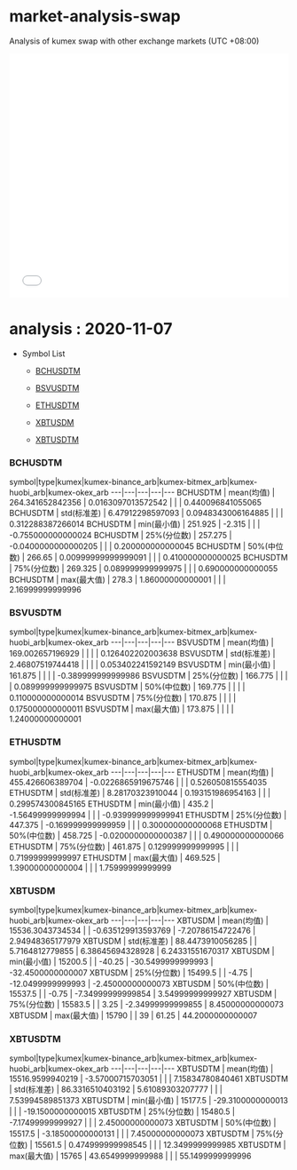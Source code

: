 # market-analysis-swap
Analysis of kumex swap with other exchange markets (UTC +08:00)

<iframe width="100%" height="440" src="./data.html" frameborder="no" border="0" scrolling="no"></iframe>

# analysis : 2020-11-07
* Symbol List

  * [BCHUSDTM](#bchusdtm)

  * [BSVUSDTM](#bsvusdtm)

  * [ETHUSDTM](#ethusdtm)

  * [XBTUSDM](#xbtusdm)

  * [XBTUSDTM](#xbtusdtm)


### BCHUSDTM

symbol|type|kumex|kumex-binance_arb|kumex-bitmex_arb|kumex-huobi_arb|kumex-okex_arb
---|---|---|---|---
BCHUSDTM | mean(均值) | 264.341652842356 | 0.0163097013572542 |  |  | 0.440096841055065
BCHUSDTM | std(标准差) | 6.47912298597093 | 0.0948343006164885 |  |  | 0.312288387266014
BCHUSDTM | min(最小值) | 251.925 | -2.315 |  |  | -0.755000000000024
BCHUSDTM | 25%(分位数) | 257.275 | -0.0400000000000205 |  |  | 0.200000000000045
BCHUSDTM | 50%(中位数) | 266.65 | 0.00999999999999091 |  |  | 0.410000000000025
BCHUSDTM | 75%(分位数) | 269.325 | 0.089999999999975 |  |  | 0.690000000000055
BCHUSDTM | max(最大值) | 278.3 | 1.86000000000001 |  |  | 2.16999999999996


### BSVUSDTM

symbol|type|kumex|kumex-binance_arb|kumex-bitmex_arb|kumex-huobi_arb|kumex-okex_arb
---|---|---|---|---
BSVUSDTM | mean(均值) | 169.002657196929 |  |  |  | 0.126402202003638
BSVUSDTM | std(标准差) | 2.46807519744418 |  |  |  | 0.053402241592149
BSVUSDTM | min(最小值) | 161.875 |  |  |  | -0.389999999999986
BSVUSDTM | 25%(分位数) | 166.775 |  |  |  | 0.089999999999975
BSVUSDTM | 50%(中位数) | 169.775 |  |  |  | 0.110000000000014
BSVUSDTM | 75%(分位数) | 170.875 |  |  |  | 0.175000000000011
BSVUSDTM | max(最大值) | 173.875 |  |  |  | 1.24000000000001


### ETHUSDTM

symbol|type|kumex|kumex-binance_arb|kumex-bitmex_arb|kumex-huobi_arb|kumex-okex_arb
---|---|---|---|---
ETHUSDTM | mean(均值) | 455.426606389704 | -0.0226865919675746 |  |  | 0.526050815554035
ETHUSDTM | std(标准差) | 8.28170323910044 | 0.193151986954163 |  |  | 0.299574300845165
ETHUSDTM | min(最小值) | 435.2 | -1.56499999999994 |  |  | -0.939999999999941
ETHUSDTM | 25%(分位数) | 447.375 | -0.169999999999959 |  |  | 0.300000000000068
ETHUSDTM | 50%(中位数) | 458.725 | -0.0200000000000387 |  |  | 0.490000000000066
ETHUSDTM | 75%(分位数) | 461.875 | 0.129999999999995 |  |  | 0.71999999999997
ETHUSDTM | max(最大值) | 469.525 | 1.39000000000004 |  |  | 1.75999999999999


### XBTUSDM

symbol|type|kumex|kumex-binance_arb|kumex-bitmex_arb|kumex-huobi_arb|kumex-okex_arb
---|---|---|---|---
XBTUSDM | mean(均值) | 15536.3043734534 |  | -0.635129913593769 | -7.20786154722476 | 2.94948365177979
XBTUSDM | std(标准差) | 88.4473910056285 |  | 5.7164812779855 | 6.38645694328928 | 6.24331551670317
XBTUSDM | min(最小值) | 15200.5 |  | -40.25 | -30.5499999999993 | -32.4500000000007
XBTUSDM | 25%(分位数) | 15499.5 |  | -4.75 | -12.0499999999993 | -2.45000000000073
XBTUSDM | 50%(中位数) | 15537.5 |  | -0.75 | -7.34999999999854 | 3.54999999999927
XBTUSDM | 75%(分位数) | 15583.5 |  | 3.25 | -2.34999999999855 | 8.45000000000073
XBTUSDM | max(最大值) | 15790 |  | 39 | 61.25 | 44.2000000000007


### XBTUSDTM

symbol|type|kumex|kumex-binance_arb|kumex-bitmex_arb|kumex-huobi_arb|kumex-okex_arb
---|---|---|---|---
XBTUSDTM | mean(均值) | 15516.9599940219 | -3.57000715703051 |  |  | 7.15834780840461
XBTUSDTM | std(标准差) | 86.3316510403192 | 5.61089303207777 |  |  | 7.53994589851373
XBTUSDTM | min(最小值) | 15177.5 | -29.3100000000013 |  |  | -19.1500000000015
XBTUSDTM | 25%(分位数) | 15480.5 | -7.17499999999927 |  |  | 2.45000000000073
XBTUSDTM | 50%(中位数) | 15517.5 | -3.18500000000131 |  |  | 7.45000000000073
XBTUSDTM | 75%(分位数) | 15561.5 | 0.474999999998545 |  |  | 12.3499999999985
XBTUSDTM | max(最大值) | 15765 | 43.6549999999988 |  |  | 55.1499999999996

